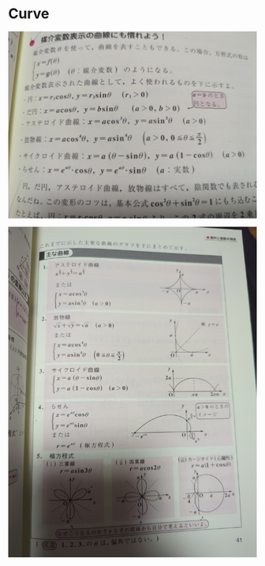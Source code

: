 # Curve

![image-1680250922762.jpg563646058272255022.jpg](Curve%20cf0e614189804c048898076a34fce0a2/image-1680250922762.jpg563646058272255022.jpg)

![image-1680250942325.jpg5407486054320904412.jpg](Curve%20cf0e614189804c048898076a34fce0a2/image-1680250942325.jpg5407486054320904412.jpg)